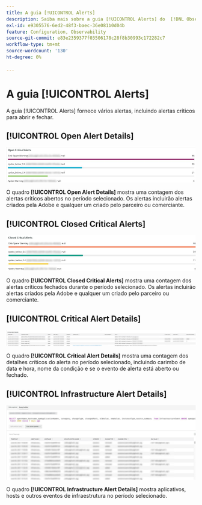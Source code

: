 ```yaml
---
title: A guia [!UICONTROL Alerts]
description: Saiba mais sobre a guia [!UICONTROL Alerts] do  [!DNL Observation for Adobe Commerce].
exl-id: e9305576-6ed2-48f3-baec-36e081b0d04b
feature: Configuration, Observability
source-git-commit: e83e2359377f03506178c28f8b30993c172282c7
workflow-type: tm+mt
source-wordcount: '130'
ht-degree: 0%

---
```


# A guia [!UICONTROL Alerts]

A guia [!UICONTROL Alerts] fornece vários alertas, incluindo alertas críticos para abrir e fechar.

## [!UICONTROL Open Alert Details]

![Abrir Alertas Críticos](../../assets/tools/observation-for-adobe-commerce/alerts-tab-1.jpg)

O quadro **[!UICONTROL Open Alert Details]** mostra uma contagem dos alertas críticos abertos no período selecionado. Os alertas incluirão alertas criados pela Adobe e qualquer um criado pelo parceiro ou comerciante.

## [!UICONTROL Closed Critical Alerts]

![Alertas Críticos Fechados](../../assets/tools/observation-for-adobe-commerce/alerts-tab-2.jpg)

O quadro **[!UICONTROL Closed Critical Alerts]** mostra uma contagem dos alertas críticos fechados durante o período selecionado. Os alertas incluirão alertas criados pela Adobe e qualquer um criado pelo parceiro ou comerciante.

## [!UICONTROL Critical Alert Details]

![Detalhes de Alerta Crítico](../../assets/tools/observation-for-adobe-commerce/alerts-tab-3.jpg)

O quadro **[!UICONTROL Critical Alert Details]** mostra uma contagem dos detalhes críticos do alerta no período selecionado, incluindo carimbo de data e hora, nome da condição e se o evento de alerta está aberto ou fechado.

## [!UICONTROL Infrastructure Alert Details]

![Detalhes de Alerta de Infraestrutura](../../assets/tools/observation-for-adobe-commerce/alerts-tab-4.jpg)

O quadro **[!UICONTROL Infrastructure Alert Details]** mostra aplicativos, hosts e outros eventos de infraestrutura no período selecionado.
